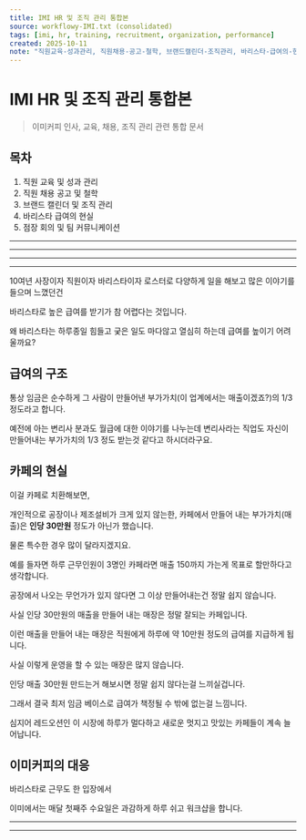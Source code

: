 ```yaml
---
title: IMI HR 및 조직 관리 통합본
source: workflowy-IMI.txt (consolidated)
tags: [imi, hr, training, recruitment, organization, performance]
created: 2025-10-11
note: "직원교육-성과관리, 직원채용-공고-철학, 브랜드캘린더-조직관리, 바리스타-급여의-현실, 점장회의-팀커뮤니케이션 통합"
---
```


# IMI HR 및 조직 관리 통합본

> 이미커피 인사, 교육, 채용, 조직 관리 관련 통합 문서

## 목차
1. 직원 교육 및 성과 관리
2. 직원 채용 공고 및 철학
3. 브랜드 캘린더 및 조직 관리
4. 바리스타 급여의 현실
5. 점장 회의 및 팀 커뮤니케이션

---



---




---




---


10여년 사장이자 직원이자 바리스타이자 로스터로 다양하게 일을 해보고 많은 이야기를 들으며 느꼈던건

바리스타로 높은 급여를 받기가 참 어렵다는 것입니다.

왜 바리스타는 하루종일 힘들고 궂은 일도 마다않고 열심히 하는데 급여를 높이기 어려울까요?

## 급여의 구조

통상 임금은 순수하게 그 사람이 만들어낸 부가가치(이 업계에서는 매출이겠죠?)의 1/3 정도라고 합니다.

예전에 아는 변리사 분과도 월급에 대한 이야기를 나누는데 변리사라는 직업도 자신이 만들어내는 부가가치의 1/3 정도 받는것 같다고 하시더라구요.

## 카페의 현실

이걸 카페로 치환해보면,

개인적으로 공장이나 제조설비가 크게 있지 않는한, 카페에서 만들어 내는 부가가치(매출)은 **인당 30만원** 정도가 아닌가 했습니다.

물론 특수한 경우 많이 달라지겠지요.

예를 들자면 하루 근무인원이 3명인 카페라면 매출 150까지 가는게 목표로 할만하다고 생각합니다.

공장에서 나오는 무언가가 있지 않다면 그 이상 만들어내는건 정말 쉽지 않습니다.

사실 인당 30만원의 매출을 만들어 내는 매장은 정말 잘되는 카페입니다.

이런 매출을 만들어 내는 매장은 직원에게 하루에 약 10만원 정도의 급여를 지급하게 됩니다.

사실 이렇게 운영을 할 수 있는 매장은 많지 않습니다.

인당 매출 30만원 만드는거 해보시면 정말 쉽지 않다는걸 느끼실겁니다.

그래서 결국 최저 임금 베이스로 급여가 책정될 수 밖에 없는걸 느낌니다.

심지어 레드오션인 이 시장에 하루가 멀다하고 새로운 멋지고 맛있는 카페들이 계속 늘어납니다.

## 이미커피의 대응

바리스타로 근무도 한 입장에서

이미에서는 매달 첫째주 수요일은 과감하게 하루 쉬고 워크샵을 합니다.


---




---


